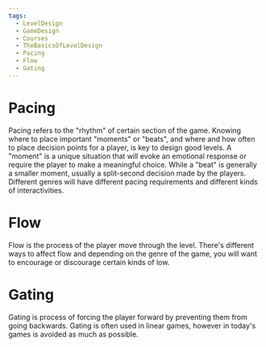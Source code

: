 ```yaml
---
tags:
  - LevelDesign
  - GameDesign
  - Courses
  - TheBasicsOfLevelDesign
  - Pacing
  - Flow
  - Gating
---
```

# Pacing
Pacing refers to the "rhythm" of certain section of the game. Knowing where to place important "moments" or "beats", and where and how often to place decision points for a player, is key to design good levels.
A "moment" is a unique situation that will evoke an emotional response or require the player to make a meaningful choice. While a "beat" is generally a smaller moment, usually a split-second decision made by the players. Different genres will have different pacing requirements and different kinds of interactivities.

# Flow
Flow is the process of the player move through the level. There's different ways to affect flow and depending on the genre of the game, you will want to encourage or discourage certain kinds of low.

# Gating
Gating is process of forcing the player forward by preventing them from going backwards. Gating is often used in linear games, however in today's games is avoided as much as possible.
